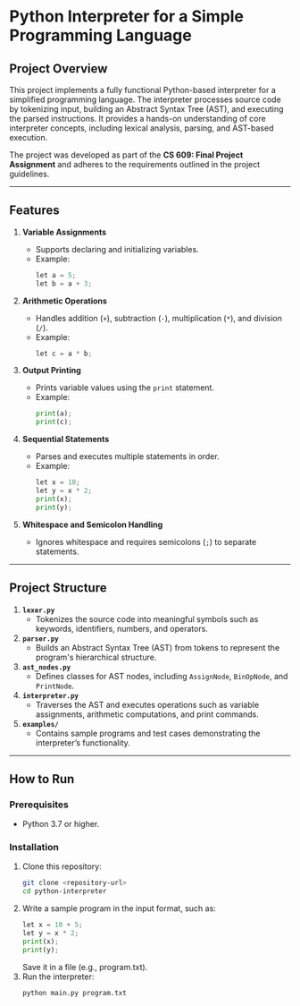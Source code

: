 # **Python Interpreter for a Simple Programming Language**

## **Project Overview**
This project implements a fully functional Python-based interpreter for a simplified programming language. The interpreter processes source code by tokenizing input, building an Abstract Syntax Tree (AST), and executing the parsed instructions. It provides a hands-on understanding of core interpreter concepts, including lexical analysis, parsing, and AST-based execution.

The project was developed as part of the **CS 609: Final Project Assignment** and adheres to the requirements outlined in the project guidelines.  

---

## **Features**
1. **Variable Assignments**  
   - Supports declaring and initializing variables.  
   - Example:  
     ```python
     let a = 5;
     let b = a + 3;
     ```

2. **Arithmetic Operations**  
   - Handles addition (`+`), subtraction (`-`), multiplication (`*`), and division (`/`).  
   - Example:  
     ```python
     let c = a * b;
     ```

3. **Output Printing**  
   - Prints variable values using the `print` statement.  
   - Example:  
     ```python
     print(a);
     print(c);
     ```

4. **Sequential Statements**  
   - Parses and executes multiple statements in order.  
   - Example:  
     ```python
     let x = 10;
     let y = x * 2;
     print(x);
     print(y);
     ```

5. **Whitespace and Semicolon Handling**  
   - Ignores whitespace and requires semicolons (`;`) to separate statements.  

---

## **Project Structure**
1. **`lexer.py`**  
   - Tokenizes the source code into meaningful symbols such as keywords, identifiers, numbers, and operators.  
2. **`parser.py`**  
   - Builds an Abstract Syntax Tree (AST) from tokens to represent the program's hierarchical structure.  
3. **`ast_nodes.py`**  
   - Defines classes for AST nodes, including `AssignNode`, `BinOpNode`, and `PrintNode`.  
4. **`interpreter.py`**  
   - Traverses the AST and executes operations such as variable assignments, arithmetic computations, and print commands.  
5. **`examples/`**  
   - Contains sample programs and test cases demonstrating the interpreter’s functionality.  

---

## **How to Run**
### **Prerequisites**
- Python 3.7 or higher.  

### **Installation**
1. Clone this repository:
   ```bash
   git clone <repository-url>
   cd python-interpreter
   ```
2. Write a sample program in the input format, such as:
    ```python
    let x = 10 + 5;
    let y = x * 2;
    print(x);
    print(y);
    ```
    Save it in a file (e.g., program.txt).
3. Run the interpreter:
    ```bash
    python main.py program.txt
    ```